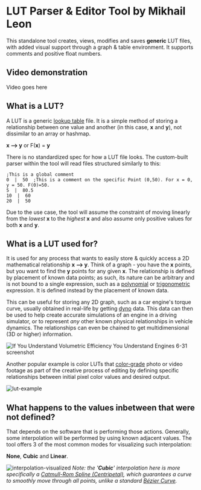 # LUT Parser & Editor Tool by Mikhail Leon

This standalone tool creates, views, modifies and saves **generic** LUT files, with added visual support through a graph & table environment. It supports comments and positive float numbers.

## Video demonstration
Video goes here

## What is a LUT?

A LUT is a generic [lookup table](https://en.wikipedia.org/wiki/Lookup_table) file. It is a simple method of storing a relationship between one value and another (in this case, **x** and **y**), not dissimilar to an array or hashmap.

**x --> y** or F(**x**) = **y**

There is no standardized spec for how a LUT file looks. The custom-built parser within the tool will read files structured similarly to this:
```
;This is a global comment
0  |  50  ;This is a comment on the specific Point (0,50). For x = 0, y = 50. F(0)=50.
5  |  80.5
10  |  60
20  |  50
```
Due to the use case, the tool will assume the constraint of moving linearly from the *lowest* **x** to the *highest* **x** and also assume only positive values for both **x** and **y**.

## What is a LUT used for?

It is used for any process that wants to easily store & quickly access a 2D mathematical relationship **x --> y**. Think of a graph - you have the **x** points, but you want to find the **y** points for any given **x**. The relationship is defined by placement of known data points; as such, its nature can be arbitrary and is not bound to a single expression, such as a [polynomial](https://en.wikipedia.org/wiki/Polynomial) or [trigonometric](https://en.wikipedia.org/wiki/Trigonometric_functions) expression. It is defined instead by the placement of known data.

This can be useful for storing any 2D graph, such as a car engine's torque curve, usually obtained in real-life by getting [dyno](https://en.wikipedia.org/wiki/Dynamometer) data. This data can then be used to help create accurate simulations of an engine in a driving simulator, or to represent *any* other known physical relationships in vehicle dynamics. The relationships can even be chained to get multidimensional (3D or higher) information.

![If You Understand Volumetric Efficiency You Understand Engines 6-31 screenshot](https://github.com/user-attachments/assets/5926cd52-32cc-495a-bd9b-812e7d6adbf3)

Another popular example is color LUTs that [color-grade](https://en.wikipedia.org/wiki/Color_grading) photo or video footage as part of the creative process of editing by defining specific relationships between initial pixel color values and desired output.

![lut-example](https://github.com/user-attachments/assets/9f06ba11-9a68-4301-8a2a-313659b2fe80)

## What happens to the values inbetween that were not defined?

That depends on the software that is performing those actions. Generally, some interpolation will be performed by using known adjacent values. The tool offers 3 of the most common modes for visualizing such interpolation:

**None**, **Cubic** and **Linear**.

![interpolation-visualized](https://github.com/user-attachments/assets/039ef647-9107-4a08-8d14-0ae29ee881d8)
*Note: the '**Cubic**' interpolation here is more specifically a [Catmull-Rom Spline (Centripetal)](https://en.wikipedia.org/wiki/Centripetal_Catmull%E2%80%93Rom_spline), which guarantees a curve to smoothly move through all points, unlike a standard [Bézier Curve](https://en.wikipedia.org/wiki/B%C3%A9zier_curve).*
